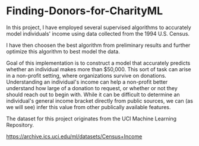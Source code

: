 # Finding-Donors-for-CharityML

In this project, I have employed several supervised algorithms to accurately model individuals' income using data collected from the 1994
U.S. Census.

I have then choosen the best  algorithm from preliminary results and further optimize this algorithm to best model the data.

Goal of this implementation is to construct a model that accurately predicts whether an individual makes more than $50,000. This sort of task can arise in a non-profit setting, where organizations survive on donations. Understanding an individual's income can help a non-profit better understand how large of a donation to request, or whether or not they should reach out to begin with. While it can be difficult to determine an individual's general income bracket directly from public sources, we can (as we will see) infer this value from other publically available features.

The dataset for this project originates from the UCI Machine Learning Repository.

https://archive.ics.uci.edu/ml/datasets/Census+Income

